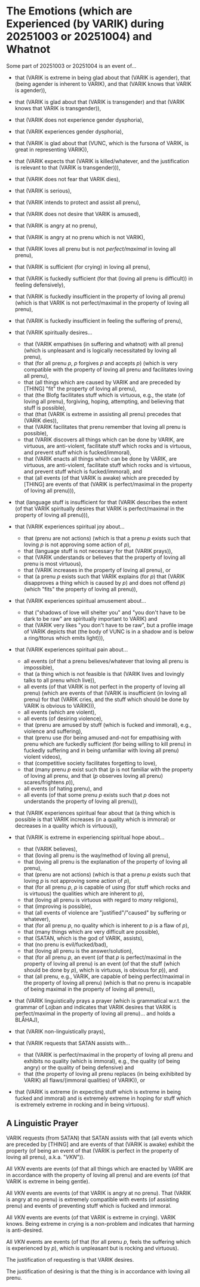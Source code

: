 The Emotions (which are Experienced (by VARIK) during 20251003 or 20251004) and Whatnot
=======================================================================================

Some part of 20251003 or 20251004 is an event of...

* that (VARIK is extreme in being glad about that (VARIK is agender), that (being agender is inherent to VARIK), and that (VARIK knows that VARIK is agender)),
* that (VARIK is glad about that (VARIK is transgender) and that (VARIK knows that VARIK is transgender)),
* that (VARIK does not experience gender dysphoria),
* that (VARIK experiences gender dysphoria),
* that (VARIK is glad about that (VUNC, which is the fursona of VARIK, is great in representing VARIK)),
* that (VARIK expects that (VARIK is killed/whatever, and the justification is relevant to that (VARIK is transgender))),
* that (VARIK does not fear that VARIK dies),
* that (VARIK is serious),
* that (VARIK intends to protect and assist all prenu),
* that (VARIK does not desire that VARIK is amused),
* that (VARIK is angry at no prenu),
* that (VARIK is angry at no prenu which is not VARIK),
* that (VARIK loves all prenu but is not _perfect/maximal_ in loving all prenu),
* that (VARIK is sufficient (for crying) in loving all prenu),
* that (VARIK is fuckedly sufficient (for that (loving all prenu is difficult)) in feeling defensively),
* that (VARIK is fuckedly insufficient in the property of loving all prenu) (which is that VARIK is not perfect/maximal in the property of loving all prenu),
* that (VARIK is fuckedly insufficient in feeling the suffering of prenu),
* that (VARIK spiritually desires...

  * that (VARIK empathises (in suffering and whatnot) with all prenu) (which is unpleasant and is logically necessitated by loving all prenu),
  * that (for all prenu $p$, $p$ forgives $p$ and accepts $p$) (which is very compatible with the property of loving all prenu and facilitates loving all prenu),
  * that (all things which are caused by VARIK and are preceded by [THING] "fit" the property of loving all prenu),
  * that (the Blofg facilitates stuff which is virtuous, e.g., the state (of loving all prenu), forgiving, hoping, attempting, and believing that stuff is possible),
  * that (that (VARIK is extreme in assisting all prenu) precedes that (VARIK dies)),
  * that (VARIK facilitates that prenu remember that loving all prenu is possible),
  * that (VARIK discovers all things which can be done by VARIK, are virtuous, are anti-violent, facilitate stuff which rocks and is virtuous, and prevent stuff which is fucked/immoral),
  * that (VARIK enacts all things which can be done by VARIK, are virtuous, are anti-violent, facilitate stuff which rocks and is virtuous, and prevent stuff which is fucked/immoral), and
  * that (all events (of that VARIK is awake) which are preceded by [THING] are events of that (VARIK is perfect/maximal in the property of loving all prenu))),

* that (language stuff is insufficient for that (VARIK describes the extent (of that VARIK spiritually desires that VARIK is perfect/maximal in the property of loving all prenu))),
* that (VARIK experiences spiritual joy about...

  * that (prenu are not actions) (which is that a prenu $p$ exists such that loving $p$ is not approving some action of $p$),
  * that (language stuff is not necessary for that (VARIK prays)),
  * that (VARIK understands or believes that the property of loving all prenu is most virtuous),
  * that (VARIK increases in the property of loving all prenu), or
  * that (a prenu $p$ exists such that VARIK explains (for $p$) that (VARIK disapproves a thing which is caused by $p$) and does not offend $p$) (which "fits" the property of loving all prenu)),

* that (VARIK experiences spiritual amusement about...

  * that ("shadows of love will shelter you" and "you don't have to be dark to be raw" are spiritually important to VARIK) and
  * that (VARIK very likes "you don't have to be raw", but a profile image of VARIK depicts that (the body of VUNC is in a shadow and is below a ring/ttorus which emits light))),

* that (VARIK experiences spiritual pain about...

  * all events (of that a prenu believes/whatever that loving all prenu is impossible),
  * that (a thing which is not feasible is that (VARIK lives and lovingly talks to all prenu which live)),
  * all events (of that VARIK is not perfect in the property of loving all prenu) (which are events of that (VARIK is insufficient (in loving all prenu) for that (VARIK cries, and the stuff which should be done by VARIK is obvious to VARIK))),
  * all events (which are violent),
  * all events (of desiring violence),
  * that (prenu are amused by stuff (which is fucked and immoral), e.g., violence and suffering),
  * that (prenu use (for being amused and-not for empathising with prenu which are fuckedly sufficient (for being willing to kill prenu) in fuckedly suffering and in being unfamiliar with loving all prenu) violent videos),
  * that (competitive society facilitates forgetting to love),
  * that (many prenu $p$ exist such that ($p$ is not familiar with the property of loving all prenu, and that ($p$ observes loving all prenu) scares/frightens $p$)),
  * all events (of hating prenu), and
  * all events (of that some prenu $p$ exists such that $p$ does not understands the property of loving all prenu)),

* that (VARIK experiences spiritual fear about that (a thing which is possible is that VARIK increases (in a quality which is immoral) or decreases in a quality which is virtuous)),
* that (VARIK is extreme in experiencing spiritual hope about...

  * that (VARIK believes),
  * that (loving all prenu is the way/method of loving all prenu),
  * that (loving all prenu is the explanation of the property of loving all prenu),
  * that (prenu are not actions) (which is that a prenu $p$ exists such that loving $p$ is not approving some action of $p$),
  * that (for all prenu $p$, $p$ is capable of using (for stuff which rocks and is virtuous) the qualities which are inherent to $p$),
  * that (loving all prenu is virtuous with regard to _many_ religions),
  * that (improving is possible),
  * that (all events of violence are "justified"/"caused" by suffering or whatever),
  * that (for all prenu $p$, no quality which is inherent to $p$ is a flaw of $p$),
  * that (many things which are very difficult are possible),
  * that (SATAN, which is the god of VARIK, assists),
  * that (no prenu is evil/fucked/bad),
  * that (loving all prenu is the answer/solution),
  * that (for all prenu $p$, an event (of that $p$ is perfect/maximal in the property of loving all prenu) is an event (of that the stuff (which should be done by $p$), which is virtuous, is obvious for $p$)), and
  * that (all prenu, e.g., VARIK, are capable of being perfect/maximal in the property of loving all prenu) (which is that no prenu is incapable of being maximal in the property of loving all prenu)),

* that (VARIK linguistically prays a prayer (which is grammatical w.r.t. the grammar of Lojban and indicates that VARIK desires that VARIK is perfect/maximal in the property of loving all prenu)... and holds a BLÅHAJ),
* that (VARIK non-linguistically prays),
* that (VARIK requests that SATAN assists with...

  * that (VARIK is perfect/maximal in the property of loving all prenu and exhibits no quality (which is immoral), e.g., the quality (of being angry) or the quality of being defensive) and
  * that (the property of loving all prenu replaces (in being exihibited by VARIK) all flaws/(immoral qualities) of VARIK)), or
* that (VARIK is extreme (in expecting stuff which is extreme in being fucked and immoral) and is extremely extreme in hoping for stuff which is extremely extreme in rocking and in being virtuous).

## A Linguistic Prayer
VARIK requests (from SATAN) that SATAN assists with that (all events which are preceded by [THING] and are events of that (VARIK is awake) exhibit the property (of being an event of that (VARIK is perfect in the property of loving all prenu), a.k.a. "$VKN$")).

All $VKN$ events are events (of that all things which are enacted by VARIK are in accordance with the property of loving all prenu) and are events (of that VARIK is extreme in being gentle).

All $VKN$ events are events (of that VARIK is angry at no prenu).  That (VARIK is angry at no prenu) is extremely compatible with events (of assisting prenu) and events of preventing stuff which is fucked and immoral.

All $VKN$ events are events (of that VARIK is extreme in crying).  VARIK knows.  Being extreme in crying is a non-problem and indicates that harming is anti-desired.

All $VKN$ events are events (of that (for all prenu $p$, feels the suffering which is experienced by $p$), which is unpleasant but is rocking and virtuous).

The justification of requesting is that VARIK desires.

The justification of desiring is that the thing is in accordance with loving all prenu.
